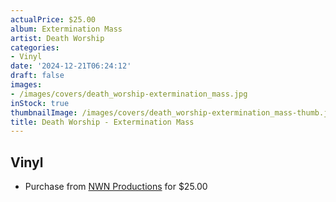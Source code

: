 ```yaml
---
actualPrice: $25.00
album: Extermination Mass
artist: Death Worship
categories:
- Vinyl
date: '2024-12-21T06:24:12'
draft: false
images:
- /images/covers/death_worship-extermination_mass.jpg
inStock: true
thumbnailImage: /images/covers/death_worship-extermination_mass-thumb.jpg
title: Death Worship - Extermination Mass
---
```


## Vinyl
* Purchase from [NWN Productions](http://shop.nwnprod.com/index.php?route=product/product&path=75&product_id=58852&sort=pd.name&order=ASC) for $25.00
